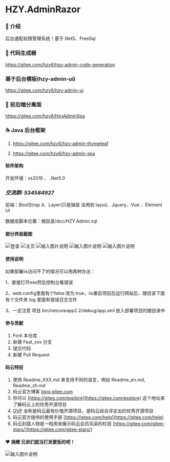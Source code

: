 # HZY.AdminRazor



### :yellow_heart: 介绍 
后台通配权限管理系统！基于.Net5、FreeSql

### :blue_heart: 代码生成器
https://gitee.com/hzy6/hzy-admin-code-generation

### 基于后台模板(hzy-admin-ui)
https://gitee.com/hzy6/hzy-admin-ui

###  :cherries: 前后端分离版
https://gitee.com/hzy6/HzyAdminSpa

###  :coffee:  Java 后台框架

1. https://gitee.com/hzy6/hzy-admin-thymeleaf

2. https://gitee.com/hzy6/hzy-admin-spa


#### 软件架构
开发环境：vs2019 、 .Net5.0

###  **_交流群: 534584927_** 


前端：BootStrap 4、Layer(只是弹层 没用到 layui)、Jquery、Vue 、Element UI

数据库脚本位置：根目录/doc/HZY.Admin.sql


#### 部分界面截图
![登录](https://images.gitee.com/uploads/images/2021/0320/151018_b51ad931_1242080.png "屏幕截图.png")
![主页](https://images.gitee.com/uploads/images/2021/0320/151041_4daa85aa_1242080.png "屏幕截图.png")
![输入图片说明](https://images.gitee.com/uploads/images/2021/0320/151202_438941c7_1242080.png "屏幕截图.png")
![输入图片说明](https://images.gitee.com/uploads/images/2021/0320/151808_c26e1112_1242080.png "屏幕截图.png")
![输入图片说明](https://images.gitee.com/uploads/images/2021/0320/151337_c5a9e1d4_1242080.png "屏幕截图.png")

#### 使用说明

如果部署iis访问不了的情况可以用两种办法：

1、直接打开exe然后控制台看错误

2、web.config里面有个false 改为 true，iis重启项目后运行网站后，跟目录下面 有个文件夹 log 里面有错误日志文件

3、一定注意 项目 bin/netcoreapp2.2/debug/app.xml 放入部署项目的跟目录中 


#### 参与贡献

1. Fork 本仓库
2. 新建 Feat_xxx 分支
3. 提交代码
4. 新建 Pull Request


#### 码云特技

1. 使用 Readme\_XXX.md 来支持不同的语言，例如 Readme\_en.md, Readme\_zh.md
2. 码云官方博客 [blog.gitee.com](https://blog.gitee.com)
3. 你可以 [https://gitee.com/explore](https://gitee.com/explore) 这个地址来了解码云上的优秀开源项目
4. [GVP](https://gitee.com/gvp) 全称是码云最有价值开源项目，是码云综合评定出的优秀开源项目
5. 码云官方提供的使用手册 [https://gitee.com/help](https://gitee.com/help)
6. 码云封面人物是一档用来展示码云会员风采的栏目 [https://gitee.com/gitee-stars/](https://gitee.com/gitee-stars/)

####  :heart: 捐赠 兄弟们就当打发要饭的吧！
![输入图片说明](https://images.gitee.com/uploads/images/2020/1216/105734_96c2122c_1242080.png "未标题-1.png")